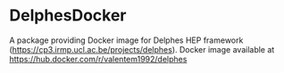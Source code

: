 # DelphesDocker

A package providing Docker image for Delphes HEP framework (https://cp3.irmp.ucl.ac.be/projects/delphes).
Docker image available at https://hub.docker.com/r/valentem1992/delphes